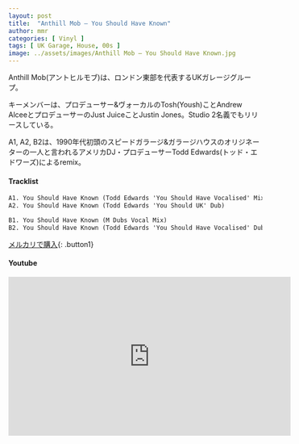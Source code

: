 ```yaml
---
layout: post
title:  "Anthill Mob – You Should Have Known"
author: mmr
categories: [ Vinyl ]
tags: [ UK Garage, House, 00s ]
image: ../assets/images/Anthill Mob – You Should Have Known.jpg
---
```


Anthill Mob(アントヒルモブ)は、ロンドン東部を代表するUKガレージグループ。

キーメンバーは、プロデューサー&ヴォーカルのTosh(Yoush)ことAndrew AlceeとプロデューサーのJust JuiceことJustin Jones。Studio 2名義でもリリースしている。


A1, A2, B2は、1990年代初頭のスピードガラージ&ガラージハウスのオリジネーターの一人と言われるアメリカDJ・プロデューサーTodd Edwards(トッド・エドワーズ)によるremix。

#### Tracklist
```md
A1. You Should Have Known (Todd Edwards 'You Should Have Vocalised' Mix)
A2. You Should Have Known (Todd Edwards 'You Should UK' Dub)

B1. You Should Have Known (M Dubs Vocal Mix)
B2. You Should Have Known (Todd Edwards 'You Should Have Vocalised' Dub)
```

[メルカリで購入](https://jp.mercari.com/item/m71233638813?afid=6142608987){: .button1}

#### Youtube
<iframe width="560" height="315" src="https://www.youtube.com/embed/W-FwCi2obWc?si=IRohxOwevf-bHpMi" title="YouTube video player" frameborder="0" allow="accelerometer; autoplay; clipboard-write; encrypted-media; gyroscope; picture-in-picture; web-share" referrerpolicy="strict-origin-when-cross-origin" allowfullscreen></iframe>
